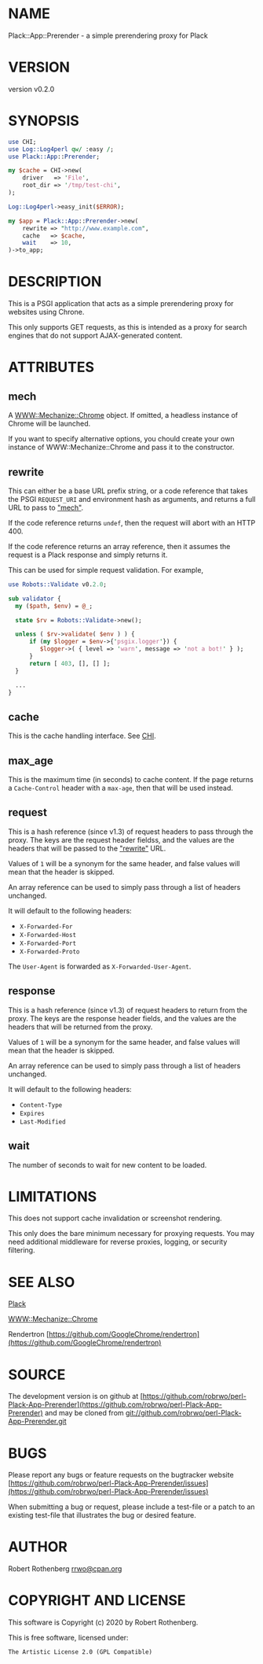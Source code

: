 # NAME

Plack::App::Prerender - a simple prerendering proxy for Plack

# VERSION

version v0.2.0

# SYNOPSIS

```perl
use CHI;
use Log::Log4perl qw/ :easy /;
use Plack::App::Prerender;

my $cache = CHI->new(
    driver   => 'File',
    root_dir => '/tmp/test-chi',
);

Log::Log4perl->easy_init($ERROR);

my $app = Plack::App::Prerender->new(
    rewrite => "http://www.example.com",
    cache   => $cache,
    wait    => 10,
)->to_app;
```

# DESCRIPTION

This is a PSGI application that acts as a simple prerendering proxy
for websites using Chrone.

This only supports GET requests, as this is intended as a proxy for
search engines that do not support AJAX-generated content.

# ATTRIBUTES

## mech

A [WWW::Mechanize::Chrome](https://metacpan.org/pod/WWW::Mechanize::Chrome) object. If omitted, a headless instance of
Chrome will be launched.

If you want to specify alternative options, you chould create your own
instance of WWW::Mechanize::Chrome and pass it to the constructor.

## rewrite

This can either be a base URL prefix string, or a code reference that
takes the PSGI `REQUEST_URI` and environment hash as arguments, and
returns a full URL to pass to ["mech"](#mech).

If the code reference returns `undef`, then the request will abort
with an HTTP 400.

If the code reference returns an array reference, then it assumes the
request is a Plack response and simply returns it.

This can be used for simple request validation.  For example,

```perl
use Robots::Validate v0.2.0;

sub validator {
  my ($path, $env) = @_;

  state $rv = Robots::Validate->new();

  unless ( $rv->validate( $env ) ) {
      if (my $logger = $env->{'psgix.logger'}) {
         $logger->( { level => 'warn', message => 'not a bot!' } );
      }
      return [ 403, [], [] ];
  }

  ...
}
```

## cache

This is the cache handling interface. See [CHI](https://metacpan.org/pod/CHI).

## max\_age

This is the maximum time (in seconds) to cache content.  If the page
returns a `Cache-Control` header with a `max-age`, then that will be
used instead.

## request

This is a hash reference (since v1.3) of request headers to pass
through the proxy.  The keys are the request header fieldss, and the
values are the headers that will be passed to the ["rewrite"](#rewrite) URL.

Values of `1` will be a synonym for the same header, and false values
will mean that the header is skipped.

An array reference can be used to simply pass through a list of
headers unchanged.

It will default to the following headers:

- `X-Forwarded-For`
- `X-Forwarded-Host`
- `X-Forwarded-Port`
- `X-Forwarded-Proto`

The `User-Agent` is forwarded as `X-Forwarded-User-Agent`.

## response

This is a hash reference (since v1.3) of request headers to return
from the proxy.  The keys are the response header fields, and the
values are the headers that will be returned from the proxy.

Values of `1` will be a synonym for the same header, and false values
will mean that the header is skipped.

An array reference can be used to simply pass through a list of
headers unchanged.

It will default to the following headers:

- `Content-Type`
- `Expires`
- `Last-Modified`

## wait

The number of seconds to wait for new content to be loaded.

# LIMITATIONS

This does not support cache invalidation or screenshot rendering.

This only does the bare minimum necessary for proxying requests. You
may need additional middleware for reverse proxies, logging, or
security filtering.

# SEE ALSO

[Plack](https://metacpan.org/pod/Plack)

[WWW::Mechanize::Chrome](https://metacpan.org/pod/WWW::Mechanize::Chrome)

Rendertron [https://github.com/GoogleChrome/rendertron](https://github.com/GoogleChrome/rendertron)

# SOURCE

The development version is on github at [https://github.com/robrwo/perl-Plack-App-Prerender](https://github.com/robrwo/perl-Plack-App-Prerender)
and may be cloned from [git://github.com/robrwo/perl-Plack-App-Prerender.git](git://github.com/robrwo/perl-Plack-App-Prerender.git)

# BUGS

Please report any bugs or feature requests on the bugtracker website
[https://github.com/robrwo/perl-Plack-App-Prerender/issues](https://github.com/robrwo/perl-Plack-App-Prerender/issues)

When submitting a bug or request, please include a test-file or a
patch to an existing test-file that illustrates the bug or desired
feature.

# AUTHOR

Robert Rothenberg <rrwo@cpan.org>

# COPYRIGHT AND LICENSE

This software is Copyright (c) 2020 by Robert Rothenberg.

This is free software, licensed under:

```
The Artistic License 2.0 (GPL Compatible)
```
